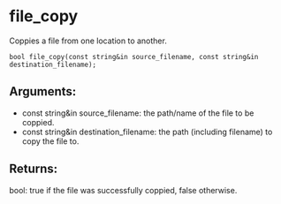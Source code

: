 # file_copy
Coppies a file from one location to another.

`bool file_copy(const string&in source_filename, const string&in destination_filename);`

## Arguments:
* const string&in source_filename: the path/name of the file to be coppied.
* const string&in destination_filename: the path (including filename) to copy the file to.

## Returns:
bool: true if the file was successfully coppied, false otherwise.
